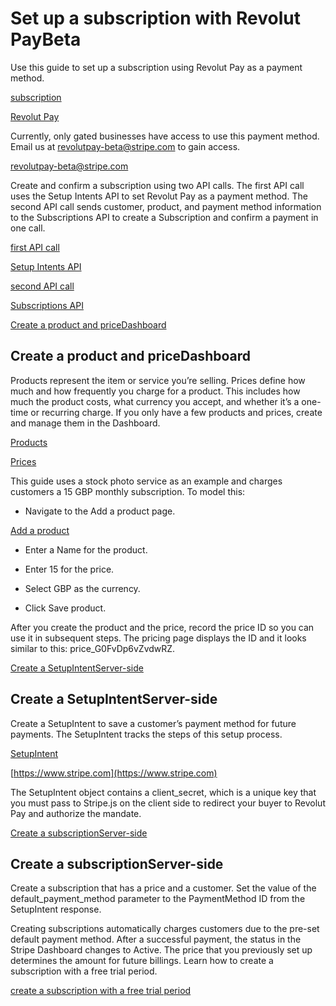 # Set up a subscription with Revolut PayBeta

Use this guide to set up a subscription using Revolut Pay as a payment method.

[subscription](/billing/subscriptions/creating)

[Revolut Pay](/payments/revolut-pay)

Currently, only gated businesses have access to use this payment method. Email us at revolutpay-beta@stripe.com to gain access.

[revolutpay-beta@stripe.com](mailto:revolutpay-beta@stripe.com)

Create and confirm a subscription using two API calls. The first API call uses the Setup Intents API to set Revolut Pay as a payment method. The second API call sends customer, product, and payment method information to the Subscriptions API to create a Subscription and confirm a payment in one call.

[first API call](/billing/subscriptions/revolut-pay#create-setup-intent)

[Setup Intents API](/api/setup_intents)

[second API call](/billing/subscriptions/revolut-pay#create-subscription)

[Subscriptions API](/api/subscriptions)

[Create a product and priceDashboard](#create-product-plan-code)

## Create a product and priceDashboard

Products represent the item or service you’re selling. Prices define how much and how frequently you charge for a product. This includes how much the product costs, what currency you accept, and whether it’s a one-time or recurring charge. If you only have a few products and prices, create and manage them in the Dashboard.

[Products](/api/products)

[Prices](/api/prices)

This guide uses a stock photo service as an example and charges customers a 15 GBP monthly subscription. To model this:

- Navigate to the Add a product page.

[Add a product](https://dashboard.stripe.com/test/products/create)

- Enter a Name for the product.

- Enter 15 for the price.

- Select GBP as the currency.

- Click Save product.

After you create the product and the price, record the price ID so you can use it in subsequent steps. The pricing page displays the ID and it looks similar to this: price_G0FvDp6vZvdwRZ.

[Create a SetupIntentServer-side](#create-setup-intent)

## Create a SetupIntentServer-side

Create a SetupIntent to save a customer’s payment method for future payments. The SetupIntent tracks the steps of this setup process.

[SetupIntent](/api/setup_intents)

[https://www.stripe.com](https://www.stripe.com)

The SetupIntent object contains a client_secret, which is a unique key that you must pass to Stripe.js on the client side to redirect your buyer to Revolut Pay and authorize the mandate.

[Create a subscriptionServer-side](#create-subscription)

## Create a subscriptionServer-side

Create a subscription that has a price and a customer. Set the value of the default_payment_method parameter to the PaymentMethod ID from the SetupIntent response.

Creating subscriptions automatically charges customers due to the pre-set default payment method. After a successful payment, the status in the Stripe Dashboard changes to Active. The price that you previously set up determines the amount for future billings. Learn how to create a subscription with a free trial period.

[create a subscription with a free trial period](#trial-periods)
